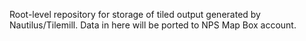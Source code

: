 Root-level repository for storage of tiled output generated by Nautilus/Tilemill. Data in here will be ported to NPS Map Box account. 
